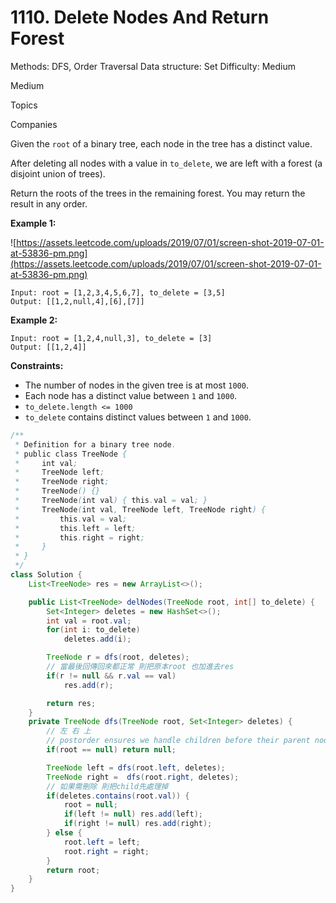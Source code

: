 # 1110. Delete Nodes And Return Forest

Methods: DFS, Order Traversal
Data structure: Set
Difficulty: Medium

Medium

Topics

Companies

Given the `root` of a binary tree, each node in the tree has a distinct value.

After deleting all nodes with a value in `to_delete`, we are left with a forest (a disjoint union of trees).

Return the roots of the trees in the remaining forest. You may return the result in any order.

**Example 1:**

![https://assets.leetcode.com/uploads/2019/07/01/screen-shot-2019-07-01-at-53836-pm.png](https://assets.leetcode.com/uploads/2019/07/01/screen-shot-2019-07-01-at-53836-pm.png)

```
Input: root = [1,2,3,4,5,6,7], to_delete = [3,5]
Output: [[1,2,null,4],[6],[7]]

```

**Example 2:**

```
Input: root = [1,2,4,null,3], to_delete = [3]
Output: [[1,2,4]]

```

**Constraints:**

- The number of nodes in the given tree is at most `1000`.
- Each node has a distinct value between `1` and `1000`.
- `to_delete.length <= 1000`
- `to_delete` contains distinct values between `1` and `1000`.

```java
/**
 * Definition for a binary tree node.
 * public class TreeNode {
 *     int val;
 *     TreeNode left;
 *     TreeNode right;
 *     TreeNode() {}
 *     TreeNode(int val) { this.val = val; }
 *     TreeNode(int val, TreeNode left, TreeNode right) {
 *         this.val = val;
 *         this.left = left;
 *         this.right = right;
 *     }
 * }
 */
class Solution {
    List<TreeNode> res = new ArrayList<>();

    public List<TreeNode> delNodes(TreeNode root, int[] to_delete) {
        Set<Integer> deletes = new HashSet<>();
        int val = root.val;
        for(int i: to_delete) 
            deletes.add(i);

        TreeNode r = dfs(root, deletes);
        // 當最後回傳回來都正常 則把原本root 也加進去res
        if(r != null && r.val == val) 
            res.add(r);

        return res;
    }
    private TreeNode dfs(TreeNode root, Set<Integer> deletes) {
        // 左 右 上
        // postorder ensures we handle children before their parent nodes
        if(root == null) return null;

        TreeNode left = dfs(root.left, deletes);
        TreeNode right =  dfs(root.right, deletes);
        // 如果需刪除 則把child先處理掉 
        if(deletes.contains(root.val)) {
            root = null;
            if(left != null) res.add(left);
            if(right != null) res.add(right);
        } else {
            root.left = left;
            root.right = right;
        }
        return root;
    }
}
```